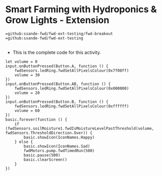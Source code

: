 # Smart Farming with Hydroponics & Grow Lights - Extension
```package
=github:ssande-fwd/fwd-ext-testing/fwd-breakout
=github:ssande-fwd/fwd-ext-testing
```
## 
* This is the complete code for this activity.
```template
let volume = 0
input.onButtonPressed(Button.A, function () {
    fwdSensors.ledRing.fwdSetAllPixelsColour(0x7f00ff)
    volume = 30
})
input.onButtonPressed(Button.AB, function () {
    fwdSensors.ledRing.fwdSetAllPixelsColour(0x000000)
    volume = 20
})
input.onButtonPressed(Button.B, function () {
    fwdSensors.ledRing.fwdSetAllPixelsColour(0xffffff)
    volume = 60
})
basic.forever(function () {
    if (fwdSensors.soilMoisture1.fwdIsMoistureLevelPastThreshold(volume, fwdSensors.ThresholdDirection.Over)) {
        basic.showIcon(IconNames.Happy)
    } else {
        basic.showIcon(IconNames.Sad)
        fwdMotors.pump.fwdTimedRun(500)
        basic.pause(500)
        basic.clearScreen()
    }
})
```
